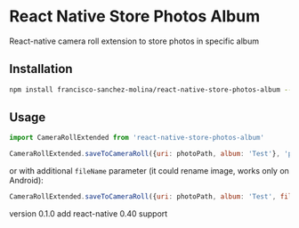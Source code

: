 # React Native Store Photos Album
React-native camera roll extension to store photos in specific album

## Installation
```sh
npm install francisco-sanchez-molina/react-native-store-photos-album --save
```


## Usage

```JavaScript
import CameraRollExtended from 'react-native-store-photos-album'

CameraRollExtended.saveToCameraRoll({uri: photoPath, album: 'Test'}, 'photo')
```
or with additional `fileName` parameter (it could rename image, works only on Android):

```JavaScript
CameraRollExtended.saveToCameraRoll({uri: photoPath, album: 'Test', fileName: 'greatPicture.jpg'}, 'photo')
```

version 0.1.0 add react-native 0.40 support
